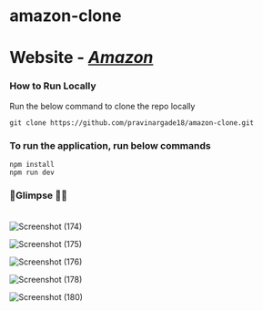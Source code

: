 # amazon-clone

# Website - <em>[Amazon](https://amazonin.vercel.app/)</em>

### How to Run Locally
Run the below command to clone the repo locally
```
git clone https://github.com/pravinargade18/amazon-clone.git
``` 

### To run the application, run below commands 
```
npm install
npm run dev
```

### :rocket:Glimpse :dizzy::dizzy:<br><br>

![Screenshot (174)](https://github.com/pravinargade18/amazon-clone/assets/85402377/ae566bd6-08a3-46a5-8c5e-fbd353c0941e)

![Screenshot (175)](https://github.com/pravinargade18/amazon-clone/assets/85402377/a8975952-2678-43c8-8996-77e7730d7313)

![Screenshot (176)](https://github.com/pravinargade18/amazon-clone/assets/85402377/0345b341-00b5-42f6-aeba-5601bf32a372)

![Screenshot (178)](https://github.com/pravinargade18/amazon-clone/assets/85402377/bb55736d-5b89-49b1-83a5-bc74c676c5be)

![Screenshot (180)](https://github.com/pravinargade18/amazon-clone/assets/85402377/e9a00f9d-812d-4ffa-8d7a-027a2892ef3c)








